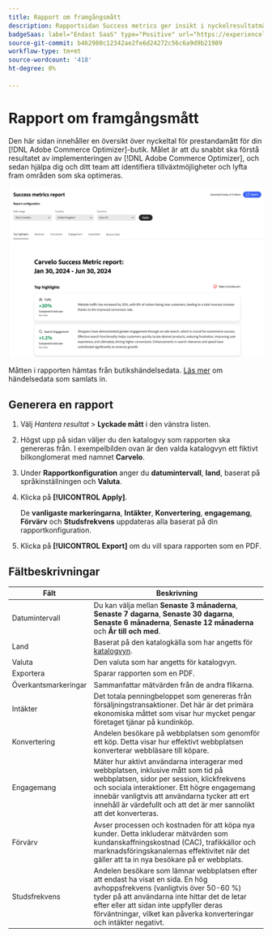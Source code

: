 ```yaml
---
title: Rapport om framgångsmått
description: Rapportsidan Success metrics ger insikt i nyckelresultatmåtten för din [!DNL Adobe Commerce Optimizer] butik.
badgeSaas: label="Endast SaaS" type="Positive" url="https://experienceleague.adobe.com/en/docs/commerce/user-guides/product-solutions" tooltip="Gäller endast Adobe Commerce as a Cloud Service- och Adobe Commerce Optimizer-projekt (SaaS-infrastruktur som hanteras av Adobe)."
source-git-commit: b462980c12342ae2fe6d24272c56c6a9d9b21989
workflow-type: tm+mt
source-wordcount: '418'
ht-degree: 0%

---
```


# Rapport om framgångsmått

Den här sidan innehåller en översikt över nyckeltal för prestandamått för din [!DNL Adobe Commerce Optimizer]-butik. Målet är att du snabbt ska förstå resultatet av implementeringen av [!DNL Adobe Commerce Optimizer], och sedan hjälpa dig och ditt team att identifiera tillväxtmöjligheter och lyfta fram områden som ska optimeras.

![Rapport om lyckade mätvärden](../assets/success-metrics.png)

Måtten i rapporten hämtas från butikshändelsedata. [Läs mer](../setup/events/overview.md) om händelsedata som samlats in.

## Generera en rapport

1. Välj _Hantera resultat_ > **Lyckade mått** i den vänstra listen.
1. Högst upp på sidan väljer du den katalogvy som rapporten ska genereras från. I exempelbilden ovan är den valda katalogvyn ett fiktivt bilkonglomerat med namnet **Carvelo**.
1. Under **Rapportkonfiguration** anger du **datumintervall**, **land**, baserat på språkinställningen och **Valuta**.
1. Klicka på **[!UICONTROL Apply]**.

   De **vanligaste markeringarna**, **Intäkter**, **Konvertering**, **engagemang**, **Förvärv** och **Studsfrekvens** uppdateras alla baserat på din rapportkonfiguration.

1. Klicka på **[!UICONTROL Export]** om du vill spara rapporten som en PDF.

## Fältbeskrivningar

| Fält | Beskrivning |
|---|---|
| Datumintervall | Du kan välja mellan **Senaste 3 månaderna**, **Senaste 7 dagarna**, **Senaste 30 dagarna**, **Senaste 6 månaderna**, **Senaste 12 månaderna** och **År till och med**. |
| Land | Baserat på den katalogkälla som har angetts för [katalogvyn](../setup/catalog-view.md). |
| Valuta | Den valuta som har angetts för katalogvyn. |
| Exportera | Sparar rapporten som en PDF. |
| Överkantsmarkeringar | Sammanfattar mätvärden från de andra flikarna. |
| Intäkter | Det totala penningbeloppet som genereras från försäljningstransaktioner. Det här är det primära ekonomiska måttet som visar hur mycket pengar företaget tjänar på kundinköp. |
| Konvertering | Andelen besökare på webbplatsen som genomför ett köp. Detta visar hur effektivt webbplatsen konverterar webbläsare till köpare. |
| Engagemang | Mäter hur aktivt användarna interagerar med webbplatsen, inklusive mått som tid på webbplatsen, sidor per session, klickfrekvens och sociala interaktioner. Ett högre engagemang innebär vanligtvis att användarna tycker att ert innehåll är värdefullt och att det är mer sannolikt att det konverteras. |
| Förvärv | Avser processen och kostnaden för att köpa nya kunder. Detta inkluderar mätvärden som kundanskaffningskostnad (CAC), trafikkällor och marknadsföringskanalernas effektivitet när det gäller att ta in nya besökare på er webbplats. |
| Studsfrekvens | Andelen besökare som lämnar webbplatsen efter att endast ha visat en sida. En hög avhoppsfrekvens (vanligtvis över 50-60 %) tyder på att användarna inte hittar det de letar efter eller att sidan inte uppfyller deras förväntningar, vilket kan påverka konverteringar och intäkter negativt. |
